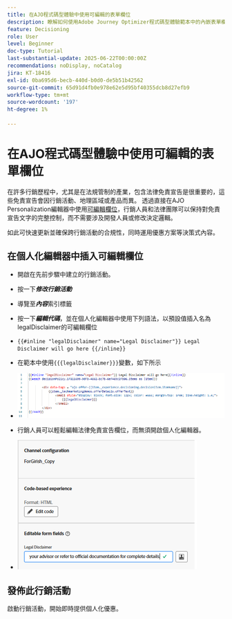 ```yaml
---
title: 在AJO程式碼型體驗中使用可編輯的表單欄位
description: 瞭解如何使用Adobe Journey Optimizer程式碼型體驗範本中的內嵌表單欄位建立可編輯的內容區塊，讓行銷人員能夠使用動態、可重複使用的行銷活動內容。
feature: Decisioning
role: User
level: Beginner
doc-type: Tutorial
last-substantial-update: 2025-06-22T00:00:00Z
recommendations: noDisplay, noCatalog
jira: KT-18416
exl-id: 0ba695d6-becb-440d-b0d0-de5b51b42562
source-git-commit: 65d91d4fb0e978e62e5d95bf40355dcb8d27efb9
workflow-type: tm+mt
source-wordcount: '197'
ht-degree: 1%

---
```


# 在AJO程式碼型體驗中使用可編輯的表單欄位

在許多行銷歷程中，尤其是在法規管制的產業，包含法律免責宣告是很重要的，這些免責宣告會因行銷活動、地理區域或產品而異。 透過直接在AJO Personalization編輯器中使用[可編輯欄位](https://experienceleague.adobe.com/en/docs/journey-optimizer-learn/tutorials/channels/code-based-experience-channel/form-fields-in-code-based-experiences)，行銷人員和法律團隊可以保持對免責宣告文字的完整控制，而不需要涉及開發人員或修改決定邏輯。

如此可快速更新並確保跨行銷活動的合規性，同時運用優惠方案等決策式內容。

## 在個人化編輯器中插入可編輯欄位

- 開啟在先前步驟中建立的行銷活動。
- 按一下&#x200B;_**修改行銷活動**_
- 導覽至&#x200B;_**內容**_&#x200B;索引標籤
- 按一下&#x200B;_**編輯代碼**_，並在個人化編輯器中使用下列語法，以預設值插入名為legalDisclaimer的可編輯欄位

- `{{#inline "legalDisclaimer" name="Legal Disclaimer"}} Legal Disclaimer will go here {{/inline}}`

- 在範本中使用`{{{legalDisclaimer}}}`變數，如下所示

- ![可編輯欄位](assets/editable-fields.png)

- 行銷人員可以輕鬆編輯法律免責宣告欄位，而無須開啟個人化編輯器。
- ![可編輯的欄位行銷人員](assets/editable-field-marketer-view.png)



## 發佈此行銷活動

啟動行銷活動，開始即時提供個人化優惠。
